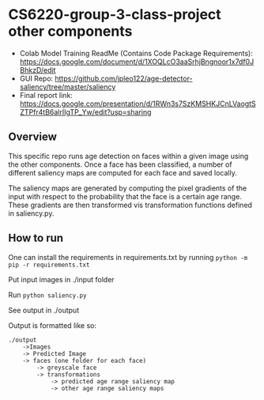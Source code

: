 # CS6220-group-3-class-project other components
- Colab Model Training ReadMe (Contains Code Package Requirements): https://docs.google.com/document/d/1XOQLcO3aaSrhjBngnoor1x7df0JBhkzD/edit
- GUI Repo: https://github.com/jpleo122/age-detector-saliency/tree/master/saliency
- Final report link: https://docs.google.com/presentation/d/1RWn3s7SzKMSHKJCnLVaogtSZTPfr4tB6alrIIgTP_Yw/edit?usp=sharing

## Overview

This specific repo runs age detection on faces within a given image using the other components. Once a face has been classified, a number of different saliency maps are computed for each face and saved locally. 

The saliency maps are generated by computing the pixel gradients of the input with respect to the probability that the face is a certain age range. These gradients are then transformed vis transformation functions defined in saliency.py. 

## How to run 

One can install the requirements in requirements.txt by running `python -m pip -r requirements.txt`

Put input images in ./input folder 

Run  `python saliency.py`

See output in ./output

Output is formatted like so:

```
./output
    ->Images
    -> Predicted Image
    -> faces (one folder for each face)
        -> greyscale face
        -> transformations
            -> predicted age range saliency map
            -> other age range saliency maps
```

